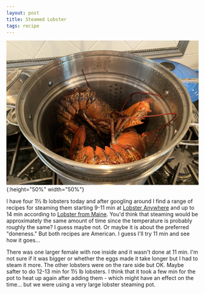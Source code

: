 ```yaml
---
layout: post
title: Steamed Lobster
tags: recipe
---
```

![Lobsters in pot](/images/lobster-pot.jpeg){:height="50%" width="50%"}

I have four 1½ lb lobsters today and after googling around I find a range of recipes for steaming them starting 9-11 min at [Lobster Anywhere](https://lobsteranywhere.com/cooking-lobster/) and up to 14 min according to [Lobster from Maine](https://lobsteranywhere.com/cooking-lobster/). You'd think that steaming would be approximately the same amount of time since the temperature is probably roughly the same? I guess maybe not. Or maybe it is about the preferred "doneness." But both recipes are American. I guess I'll try 11 min and see how it goes...

There was one larger female with roe inside and it wasn't done at 11 min. I'm not sure if it was bigger or whether the eggs made it take longer but I had to steam it more. The other lobsters were on the rare side but OK. Maybe safter to do 12-13 min for 1½ lb lobsters. I think that it took a few min for the pot to heat up again after adding them - which might have an effect on the time... but we were using a very large lobster steaming pot.